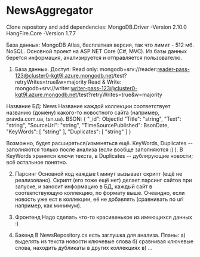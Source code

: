 # NewsAggregator

Clone repository and add dependencies:
MongoDB.Driver -Version 2.10.0
HangFire.Core -Version 1.7.7

База данных: MongoDB Atlas, бесплатная версия, так что лимит - 512 мб. NoSQL.
Основной проект на ASP.NET Core (C#, MVC). Из базы данных берется информация, анализируется и отправляется пользователю.

1. База данных.
Доступ:
Read only:      mongodb+srv://reader:reader-pass-123@cluster0-kgt9l.azure.mongodb.net/test?retryWrites=true&w=majority
Read & Write:   mongodb+srv://writer:writer-pass-123@cluster0-kgt9l.azure.mongodb.net/test?retryWrites=true&w=majority

Название БД: News
Название каждой коллекции соответствует названию (домену) какого-то новостного сайта (например, pravda.com.ua, tsn.ua).
BSON:
{
"_id": ObjectId
"Title": "string",
"Text": "string",
"SourceUrl": "string",
"TimeSourcePublished": BsonDate,
"KeyWords": [
    "string"
],
"Duplicates": [
    "string"
]
}

Возможно, будет расширяться/изменяться ещё.
KeyWords, Duplicates -- заполняются только после анализа (если вообще заполняются :) ). В KeyWords хранятся ключи текста, в Duplicates -- дублирующие новости; всё остальное понятно.

2. Парсинг
Основной код каждые t минут вызывает скрипт (ещё не реализовано). Скрипт (его тоже ещё нет) делает парсинг сайтов при запуске, и заносит информацию в БД, каждый сайт в соответствующую коллекцию, по формату выше.
Очевидно, если новость уже ест в коллекции, её не добавлять (сравнивать по url например, как минимум).

3. Фронтенд
Надо сделать что-то красивенькое из имеющихся данных :)

4. Бэкенд
В NewsRepository.cs есть заглушка для анализа.
Планы:
а) выделять из текста новости ключевые слова
б) сравнивая ключевые слова, находить дубликаты в других коллекциях
в) ...
